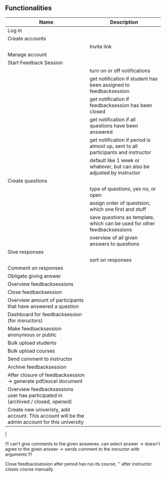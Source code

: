 ## Functionalities


| Name | Description |
| ---- | ----------- |
| Log in | 
| Create accounts    |   | 
    | Invite link |
| Manage account | 
| Start Feedback Session |
    | turn on or off notifications |
    | get notification if student has been assigned to feedbacksession |
    | get notification if feedbacksession has been closed |
    | get notification if all questions have been answered |
    | get notification if period is almost up, sent to all participants and instructor |
        | default like 1 week or whatever, but can also be adjusted by instructor |
| Create questions |
    | type of questions, yes no, or open |
    | assign order of questsion, which one first and stuff |
    | save questions as template, which can be used for other feedbacksessions |
    | overview of all given answers to questions |
| Give responses |
    | sort on responses | 
| Comment on responses |
| Obligate giving answer |
| Overview feedbacksessions |
| Close feedbacksession | 
| Overview amount of participants that have answered a question |
| Dashboard for feedbacksession (for insructors) |
| Make feedbacksession anonymous or public |
| Bulk upload students |
| Bulk upload courses |
| Send comment to instructor |
| Archive feedbacksession |
| After closure of feedbacksession -> generate pdf/excel document |
| Overview feedbacksessions user has participated in (archived / closed, opened) |
| Create new univeristy, add account. This account will be the admin account for this university |
| 

!!!
can't give comments to the given answeres.
can select answer -> doesn't agree to the given answer -> sends comment to the insructor with arguments
!!!

Close feedbacksession after period has run its course,
'' after instructor closes course manually
